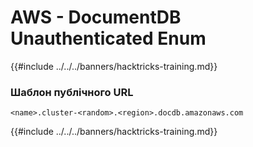 # AWS - DocumentDB Unauthenticated Enum

{{#include ../../../banners/hacktricks-training.md}}

### Шаблон публічного URL
```
<name>.cluster-<random>.<region>.docdb.amazonaws.com
```
{{#include ../../../banners/hacktricks-training.md}}
